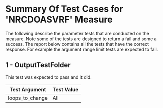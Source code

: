# Summary Of Test Cases for 'NRCDOASVRF' Measure
 
The following describe the parameter tests that are conducted on the measure. Note some of the 
tests are designed to return a fail and some a success. The report below contains all the tests that 
have the correct response. For example the argument range limit tests are expected to fail. 
 
## 1 - OutputTestFolder
 
This test was expected to pass and it did.
 
| Test Argument | Test Value |
| ------------- | ---------- |
| loops_to_change |All |
 
